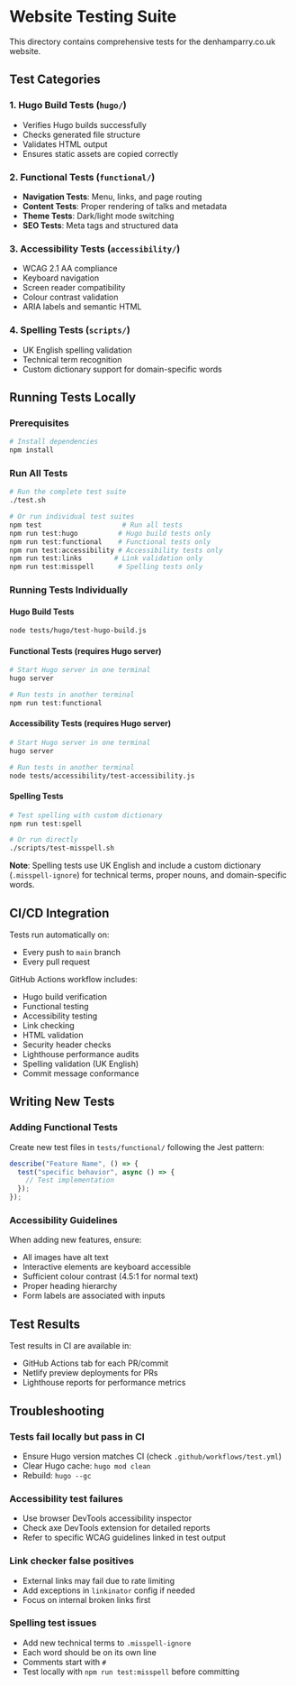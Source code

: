 # Website Testing Suite

This directory contains comprehensive tests for the denhamparry.co.uk website.

## Test Categories

### 1. Hugo Build Tests (`hugo/`)

- Verifies Hugo builds successfully
- Checks generated file structure
- Validates HTML output
- Ensures static assets are copied correctly

### 2. Functional Tests (`functional/`)

- **Navigation Tests**: Menu, links, and page routing
- **Content Tests**: Proper rendering of talks and metadata
- **Theme Tests**: Dark/light mode switching
- **SEO Tests**: Meta tags and structured data

### 3. Accessibility Tests (`accessibility/`)

- WCAG 2.1 AA compliance
- Keyboard navigation
- Screen reader compatibility
- Colour contrast validation
- ARIA labels and semantic HTML

### 4. Spelling Tests (`scripts/`)

- UK English spelling validation
- Technical term recognition
- Custom dictionary support for domain-specific words

## Running Tests Locally

### Prerequisites

```bash
# Install dependencies
npm install
```

### Run All Tests

```bash
# Run the complete test suite
./test.sh

# Or run individual test suites
npm test                    # Run all tests
npm run test:hugo          # Hugo build tests only
npm run test:functional    # Functional tests only
npm run test:accessibility # Accessibility tests only
npm run test:links        # Link validation only
npm run test:misspell      # Spelling tests only
```

### Running Tests Individually

#### Hugo Build Tests

```bash
node tests/hugo/test-hugo-build.js
```

#### Functional Tests (requires Hugo server)

```bash
# Start Hugo server in one terminal
hugo server

# Run tests in another terminal
npm run test:functional
```

#### Accessibility Tests (requires Hugo server)

```bash
# Start Hugo server in one terminal
hugo server

# Run tests in another terminal
node tests/accessibility/test-accessibility.js
```

#### Spelling Tests

```bash
# Test spelling with custom dictionary
npm run test:spell

# Or run directly
./scripts/test-misspell.sh
```

**Note**: Spelling tests use UK English and include a custom dictionary
(`.misspell-ignore`) for technical terms, proper nouns, and domain-specific
words.

## CI/CD Integration

Tests run automatically on:

- Every push to `main` branch
- Every pull request

GitHub Actions workflow includes:

- Hugo build verification
- Functional testing
- Accessibility testing
- Link checking
- HTML validation
- Security header checks
- Lighthouse performance audits
- Spelling validation (UK English)
- Commit message conformance

## Writing New Tests

### Adding Functional Tests

Create new test files in `tests/functional/` following the Jest pattern:

```javascript
describe("Feature Name", () => {
  test("specific behavior", async () => {
    // Test implementation
  });
});
```

### Accessibility Guidelines

When adding new features, ensure:

- All images have alt text
- Interactive elements are keyboard accessible
- Sufficient colour contrast (4.5:1 for normal text)
- Proper heading hierarchy
- Form labels are associated with inputs

## Test Results

Test results in CI are available in:

- GitHub Actions tab for each PR/commit
- Netlify preview deployments for PRs
- Lighthouse reports for performance metrics

## Troubleshooting

### Tests fail locally but pass in CI

- Ensure Hugo version matches CI (check `.github/workflows/test.yml`)
- Clear Hugo cache: `hugo mod clean`
- Rebuild: `hugo --gc`

### Accessibility test failures

- Use browser DevTools accessibility inspector
- Check axe DevTools extension for detailed reports
- Refer to specific WCAG guidelines linked in test output

### Link checker false positives

- External links may fail due to rate limiting
- Add exceptions in `linkinator` config if needed
- Focus on internal broken links first

### Spelling test issues

- Add new technical terms to `.misspell-ignore`
- Each word should be on its own line
- Comments start with `#`
- Test locally with `npm run test:misspell` before committing
